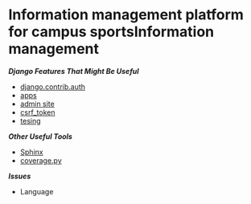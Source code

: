 Information management platform for campus sportsInformation management
=======================================================================

***Django Features That Might Be Useful***

* [django.contrib.auth](https://docs.djangoproject.com/en/1.7/topics/auth/#module-django.contrib.auth)
* [apps](https://docs.djangoproject.com/en/1.7/ref/applications/)
* [admin site](https://docs.djangoproject.com/en/1.7/ref/contrib/admin/)
* [csrf_token](https://docs.djangoproject.com/en/1.7/ref/contrib/csrf/)
* [tesing](https://docs.djangoproject.com/en/1.7/topics/testing/)

***Other Useful Tools***

* [Sphinx](https://pypi.python.org/pypi/Sphinx/1.3b1)
* [coverage.py](http://nedbatchelder.com/code/coverage/)

***Issues***

* Language
